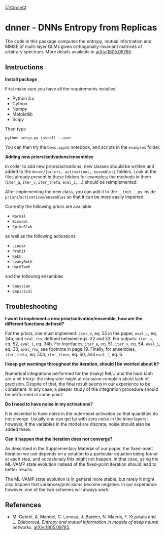 [![CircleCI](https://circleci.com/gh/sphinxteam/dnner.svg?style=shield&circle-token=bc4469b861e9e60d58fd19f793b483c65d7ae1f0)](https://circleci.com/gh/sphinxteam/dnner)

# dnner - DNNs Entropy from Replicas

The code in this package computes the entropy, mutual information and MMSE
of multi-layer GLMs given orthogonally-invariant matrices of arbitrary
spectrum. More details available in
[arXiv:1805.09785](https://arxiv.org/abs/1805.09785).

## Instructions

**Install package**

First make sure you have all the requirements installed

- Python 3.x
- Cython
- Numpy
- Matplotlib
- Scipy

Then type

```
python setup.py install --user
```

You can then try the `Demo.ipynb` notebook, and scripts in the `examples`
folder.

**Adding new priors/activations/ensembles**

In order to add new priors/activations, new classes should be written and
added to the `dnner/{priors, activations, ensembles}` folders. Look at the
files already present in these folders for examples; the methods in them
(`iter_a`, `iter_v`, `iter_theta`, `eval_i`, ...) should be reimplemented.

After implementing the new class, you can add it to the `__init__.py` inside
`priors`/`activations`/`ensembles` so that it can be more easily imported.

Currently the following priors are available

- `Normal`
- `Bimodal`
- `SpikeSlab`

as well as the following activations

- `Linear`
- `Probit`
- `ReLU`
- `LeakyReLU`
- `HardTanh`

and the following ensembles

- `Gaussian`
- `Empirical`

## Troubleshooting

**I want to implement a new prior/activation/ensemble, how are the
different functions defined?**

For the priors, one must implement: `iter_v`, eq. 55 in the paper,
`eval_i`, eq. 34a, and `eval_rho`, defined between eqs. 32 and 33.
For outputs: `iter_a`, eq. 52, `eval_i`, eq. 34b. For interfaces:
`iter_a`, eq. 51, `iter_v`, eq. 54, `eval_i`, eq. 33, `eval_rho`, see
footnote in page 19. Finally, for ensembles, `iter_theta`, eq. 50a,
`iter_llmse`, eq. 60, and `eval_f`, eq. 6.

**I keep get warnings throughout the iteration, should I be worried about
it?**

Numerical integrations performed for the (leaky) ReLU and the hard tanh are
a bit tricky: the integrator might at occasion complain about lack of
precision. Despite of that, the final result seems in our experience to be
consistent. In any case, a deeper study of the integration procedure should
be performed at some point.

**Do I need to have noise in my activations?**

It is essential to have noise in the outermost activation so that quantities
do not diverge. Usually one can get by with zero noise in the inner layers;
however, if the variables in the model are discrete, noise should also be
added there.

**Can it happen that the iteration does not converge?**

As described in the Supplementary Material of our paper, the fixed-point
iteration we use depends on a solution to a particular equation being found
at each step, and occasionaly this might not happen. In that case, using the
ML-VAMP state evolution instead of the fixed-point iteration should lead
to better results.

The ML-VAMP state evolution is in general more stable, but rarely it might
also happen that variances/precisions become negative. In our experience
however, one of the two schemes will always work.

## References

- M. Gabrié, A. Manoel, C. Luneau, J. Barbier, N. Macris, F. Krzakala and L.
  Zdeborová, *Entropy and mutual information in models of deep neural
  networks*, [arXiv:1805.09785](https://arxiv.org/abs/1805.09785).
